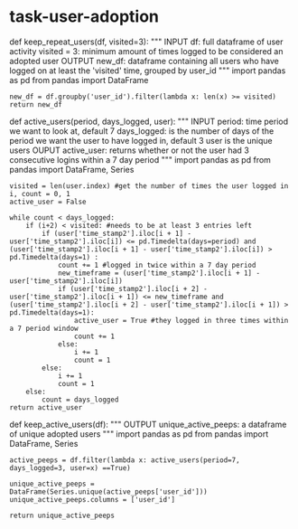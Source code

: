 # task-user-adoption
def keep_repeat_users(df, visited=3):
	"""
	INPUT
	df: full dataframe of user activity
	visited = 3: minimum amount of times logged to be considered an adopted user
	OUTPUT
	new_df: dataframe containing all users who have logged on at least the 'visited' time, grouped by user_id
	"""
	import pandas as pd
	from pandas import DataFrame

	new_df = df.groupby('user_id').filter(lambda x: len(x) >= visited)
	return new_df

def active_users(period, days_logged, user):
	"""
	INPUT
	period: time period we want to look at, default 7
	days_logged: is the number of days of the period we want the user to have logged in, default 3
	user is the unique users
	OUPUT
	active_user: returns whether or not the user had 3 consecutive logins within a 7 day period
	"""
	import pandas as pd
	from pandas import DataFrame, Series

	visited = len(user.index) #get the number of times the user logged in
	i, count = 0, 1
	active_user = False

	while count < days_logged:
		if (i+2) < visited: #needs to be at least 3 entries left	
			if (user['time_stamp2'].iloc[i + 1] - user['time_stamp2'].iloc[i]) <= pd.Timedelta(days=period) and (user['time_stamp2'].iloc[i + 1] - user['time_stamp2'].iloc[i]) > pd.Timedelta(days=1) :
				count += 1 #logged in twice within a 7 day period
				new_timeframe = (user['time_stamp2'].iloc[i + 1] - user['time_stamp2'].iloc[i])
				if (user['time_stamp2'].iloc[i + 2] - user['time_stamp2'].iloc[i + 1]) <= new_timeframe and (user['time_stamp2'].iloc[i + 2] - user['time_stamp2'].iloc[i + 1]) > pd.Timedelta(days=1):
					active_user = True #they logged in three times within a 7 period window
					count += 1
				else: 
					i += 1
					count = 1
			else:
				i += 1
				count = 1
		else:
			count = days_logged
	return active_user

def keep_active_users(df):
	"""
	OUTPUT
	unique_active_peeps: a dataframe of unique adopted users
	"""
	import pandas as pd
	from pandas import DataFrame, Series

	active_peeps = df.filter(lambda x: active_users(period=7, days_logged=3, user=x) ==True)

	unique_active_peeps = DataFrame(Series.unique(active_peeps['user_id']))
	unique_active_peeps.columns = ['user_id']

	return unique_active_peeps
